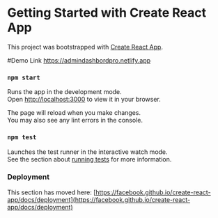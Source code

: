# Getting Started with Create React App

This project was bootstrapped with [Create React App](https://github.com/facebook/create-react-app).

#Demo Link
https://admindashbordpro.netlify.app


### `npm start`

Runs the app in the development mode.\
Open [http://localhost:3000](http://localhost:3000) to view it in your browser.

The page will reload when you make changes.\
You may also see any lint errors in the console.

### `npm test`

Launches the test runner in the interactive watch mode.\
See the section about [running tests](https://facebook.github.io/create-react-app/docs/running-tests) for more information.












### Deployment

This section has moved here: [https://facebook.github.io/create-react-app/docs/deployment](https://facebook.github.io/create-react-app/docs/deployment)

